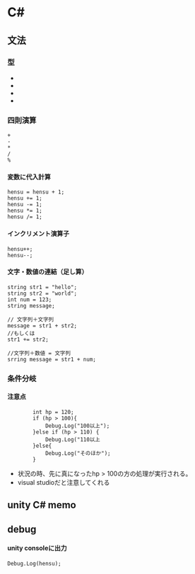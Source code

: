 # C#

## 文法
### 型
+ 
+ 
+ 
+


### 四則演算
~~~
+
-
*
/
%
~~~
#### 変数に代入計算
~~~
hensu = hensu + 1;
hensu += 1;
hensu -= 1;
hensu *= 1;
hensu /= 1;
~~~

#### インクリメント演算子
~~~
hensu++;
hensu--;
~~~

#### 文字・数値の連結（足し算）
~~~
string str1 = "hello";
string str2 = "world";
int num = 123;
string message;

// 文字列＋文字列
message = str1 + str2;
//もしくは
str1 += str2;

//文字列＋数値 = 文字列
srring message = str1 + num; 

~~~

### 条件分岐
#### 注意点
~~~
        int hp = 120;
        if (hp > 100){
            Debug.Log("100以上");
        }else if (hp > 110) {
            Debug.Log("110以上
        }else{
            Debug.Log("そのほか");
        }
~~~
+ 状況の時、先に真になったhp > 100の方の処理が実行される。
+ visual studioだと注意してくれる


## unity C# memo
## debug
#### unity consoleに出力
~~~
Debug.Log(hensu);
~~~

   
